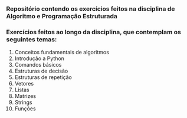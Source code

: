 ### Repositório contendo os exercícios feitos na disciplina de Algoritmo e Programação Estruturada

### Exercícios feitos ao longo da disciplina, que contemplam os seguintes temas:

1. Conceitos fundamentais de algoritmos
2. Introdução a Python
3. Comandos básicos
4. Estruturas de decisão
5. Estruturas de repetição
6. Vetores
7. Listas
8. Matrizes
9. Strings
10. Funções